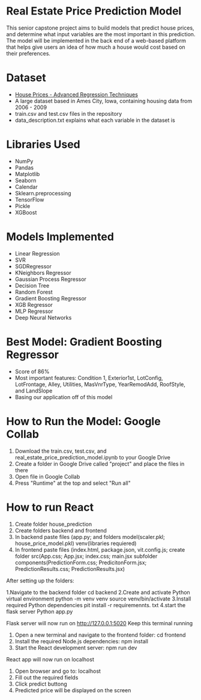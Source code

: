 # Real Estate Price Prediction Model
This senior capstone project aims to build models that predict house prices, and determine what input variables are the most important in this prediction. The model will be implemented in the back end of a web-based platform that helps give users an idea of how much a house would cost based on their preferences.

# Dataset
- [House Prices - Advanced Regression Techniques](https://www.kaggle.com/c/house-prices-advanced-regression-techniques)
- A large dataset based in Ames City, Iowa, containing housing data from 2006 - 2009
- train.csv and test.csv files in the repository
- data_description.txt explains what each variable in the dataset is

# Libraries Used
- NumPy
- Pandas
- Matplotlib
- Seaborn
- Calendar
- Sklearn.preprocessing
- TensorFlow
- Pickle
- XGBoost

# Models Implemented
- Linear Regression
- SVR
- SGDRegressor
- KNeighbors Regressor
- Gaussian Process Regressor
- Decision Tree
- Random Forest
- Gradient Boosting Regressor
- XGB Regressor
- MLP Regressor
- Deep Neural Networks

# Best Model: Gradient Boosting Regressor
- Score of 86%
- Most important features: Condition 1, Exterior1st, LotConfig, LotFrontage, Alley, Utilities, MasVnrType, YearRemodAdd, RoofStyle, and LandSlope
- Basing our application off of this model

# How to Run the Model: Google Collab
1. Download the train.csv, test.csv, and real_estate_price_prediction_model.ipynb to your Google Drive
2. Create a folder in Google Drive called "project" and place the files in there
3. Open file in Google Collab
4. Press "Runtime" at the top and select "Run all"

# How to run React  
1. Create folder house_prediction
2. Create folders backend and frontend
3. In backend paste files (app.py; and folders model(scaler.pkl; house_price_model.pkl) venv(libraries requiered)
4. In frontend paste files (index.html, package.json, vit.config.js; create folder src(App.css; App.jsx; index.css; main.jsx subfolder components(PredictionForm.css; PredicitonForm.jsx; PredictionResults.css; PredictionResults.jsx)

  After setting up the folders:

1.Navigate to the backend folder
  cd backend
2.Create and activate Python virtual environment
  python -m venv venv
  source venv/bin/activate 
3.Install required Python dependencies
  pit install -r requiremennts. txt
4.start the flask server
  Python app.py

Flask server will now run on
  http://127.0.0.1:5020
Keep this terminal running


1. Open a new terminal and navigate to the frontend folder:
  cd frontend
2. Install the required Node.js dependencies:
  npm install
3. Start the React development server:
  npm run dev

React app will now run on localhost


1. Open browser and go to: localhost
2. Fill out the required fields
3. Click predict buttong
4. Predicted price will be displayed on the screen 

